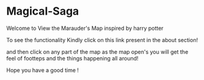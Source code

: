 # Magical-Saga
Welcome to View the Marauder's Map inspired by harry potter

To see the functionality Kindly click on this link present in the about section!


and then click on any part of the map as the map open's you will get the feel of footteps and the things happening all around!

Hope you have a good time !
